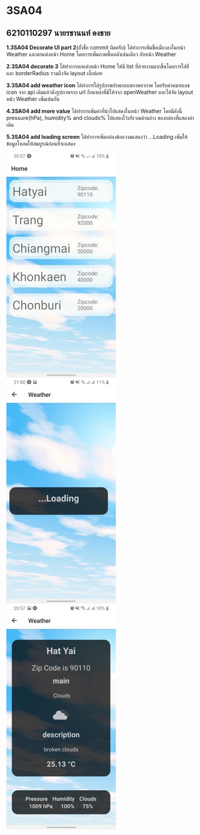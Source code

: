 # 3SA04

## 6210110297 นายรชานนท์ คงชาย

**1.3SA04 Decorate UI part 2**(ตั้งชื่อ commit ผิดครับ)
   ได้ทำการเพิ่มชื่อเมืองลงในหน้า Weather และตกแต่งหน้า Home โดยการเพิ่มภาพพื้นหลังเช่นเดียว
    กับหน้า Weather 

**2.3SA04 decorate 3**
   ได้ทำการตกแต่งหน้า Home ให้มี list ที่สวยงามมากขึ้นโดยการใส่สี และ borderRadius รวมถึงจัด layout เล็กน้อย

**3.3SA04 add weather icon**
   ได้ทำการใส่รูปภาพปรพกอบสภาพอากาศ โดยรับค่าหมายเลข icon จาก api เดิมแล้วดึงรูปภาพจาก url อีกแหล่งที่มีให้จาก openWeather 
   และได้จัด layout หน้า Weather เพิ่มเช่นกัน

**4.3SA04 add more value**
   ได้ทำการเพิ่มค่าที่นำไปแสดงในหน้า Weather โดยมีดังนี้ pressure(hPa), humidity% and clouds% ไปแสดงไว้บริเวณด้านล่าง
   ของกล่องที่แสดงค่าเดิม

**5.3SA04 add loading screen**
   ได้ทำการเพิ่มกล่องข้อความแสดงว่า ...Loading เพิ่มให้ข้อมูลโหลดให้สมบูรณ์ก่อนที่จะแสดง
   
   ![alt text](https://github.com/6210110297/3SA04/blob/e1a17ccb0df9d1b768ae69c6db77ee3d092cad75/Screenshot_home.jpg)
    ![alt text](https://github.com/6210110297/3SA04/blob/e1a17ccb0df9d1b768ae69c6db77ee3d092cad75/Screenshot_Loading.jpg)
     ![alt text](https://github.com/6210110297/3SA04/blob/e1a17ccb0df9d1b768ae69c6db77ee3d092cad75/Screenshot_Weather.jpg)
